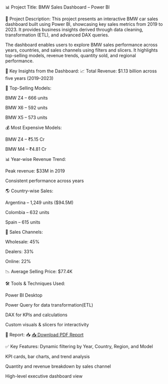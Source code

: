 📊 Project Title: BMW Sales Dashboard – Power BI

📝 Project Description:
This project presents an interactive BMW car sales dashboard built using Power BI, showcasing key sales metrics from 2019 to 2023. It provides business insights derived through data cleaning, transformation (ETL), and advanced DAX queries.

The dashboard enables users to explore BMW sales performance across years, countries, and sales channels using filters and slicers. It highlights top-selling models, revenue trends, quantity sold, and regional performance.

🚀 Key Insights from the Dashboard:
📈 Total Revenue: $1.13 billion across five years (2019–2023)

🚗 Top-Selling Models:

BMW Z4 – 666 units

BMW X6 – 592 units

BMW X5 – 573 units

💰 Most Expensive Models:

BMW Z4 – ₹5.15 Cr

BMW M4 – ₹4.81 Cr

📊 Year-wise Revenue Trend:

Peak revenue: $33M in 2019

Consistent performance across years

🌎 Country-wise Sales:

Argentina – 1,249 units ($94.5M)

Colombia – 632 units

Spain – 615 units

🛒 Sales Channels:

Wholesale: 45%

Dealers: 33%

Online: 22%

📉 Average Selling Price: $77.4K

🛠 Tools & Techniques Used:

Power BI Desktop

Power Query for data transformation(ETL)

DAX for KPIs and calculations

Custom visuals & slicers for interactivity


📄 Report:
📥 [📥 Download PDF Report](https://github.com/nirmal-analyst/BMW-Sales-Dashboard/blob/main/BMW%20Sales%20dashboard.pdf?raw=true)


✅ Key Features:
Dynamic filtering by Year, Country, Region, and Model

KPI cards, bar charts, and trend analysis

Quantity and revenue breakdown by sales channel

High-level executive dashboard view
